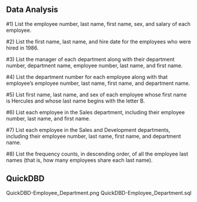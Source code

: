 Data Analysis
----------------------------------------------
#1) List the employee number, last name, first name, sex, and salary of each employee.

#2) List the first name, last name, and hire date for the employees who were hired in 1986.

#3) List the manager of each department along with their department number, department name, employee number, last name, and first name.

#4) List the department number for each employee along with that employee’s employee number, last name, first name, and department name.

#5) List first name, last name, and sex of each employee whose first name is Hercules and whose last name begins with the letter B.

#6) List each employee in the Sales department, including their employee number, last name, and first name.

#7) List each employee in the Sales and Development departments, including their employee number, last name, first name, and department name.

#8) List the frequency counts, in descending order, of all the employee last names (that is, how many employees share each last name).

QuickDBD
----------------------------------------------
QuickDBD-Employee_Department.png
QuickDBD-Employee_Department.sql


